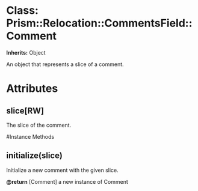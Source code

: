 # Class: Prism::Relocation::CommentsField::Comment
**Inherits:** Object
    

An object that represents a slice of a comment.


# Attributes
## slice[RW] [](#attribute-i-slice)
The slice of the comment.


#Instance Methods
## initialize(slice) [](#method-i-initialize)
Initialize a new comment with the given slice.

**@return** [Comment] a new instance of Comment

